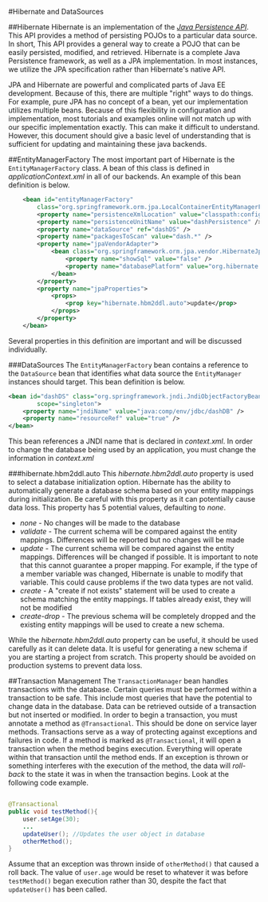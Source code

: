 #Hibernate and DataSources

##Hibernate
Hibernate is an implementation of the [*Java Persistence API*](http://www.oracle.com/technetwork/java/javaee/tech/persistence-jsp-140049.html). This API provides a method of persisting POJOs to a particular data source. In short, This API provides a general way to create a POJO that can be easily persisted, modified, and retrieved. Hibernate is a complete Java Persistence framework, as well as a JPA implementation. In most instances, we utilize the JPA specification rather than Hibernate's native API.

JPA and Hibernate are powerful and complicated parts of Java EE development. Because of this, there are multiple "right" ways to do things. For example, pure JPA has no concept of a bean, yet our implementation utilizes multiple beans. Because of this flexibility in configuration and implementation, most tutorials and examples online will not match up with our specific implementation exactly. This can make it difficult to understand. However, this document should give a basic level of understanding that is sufficient for updating and maintaining these java backends.

##EntityManagerFactory
The most important part of Hibernate is the `EntityManagerFactory` class. A bean of this class is defined in *applicationContext.xml* in all of our backends. An example of this bean definition is below. 

```xml
    <bean id="entityManagerFactory"
        class="org.springframework.orm.jpa.LocalContainerEntityManagerFactoryBean">
        <property name="persistenceXmlLocation" value="classpath:config/persistence-dash.xml" />
        <property name="persistenceUnitName" value="dashPersistence" />
        <property name="dataSource" ref="dashDS" />
        <property name="packagesToScan" value="dash.*" />
        <property name="jpaVendorAdapter">
            <bean class="org.springframework.orm.jpa.vendor.HibernateJpaVendorAdapter">
                <property name="showSql" value="false" />
                <property name="databasePlatform" value="org.hibernate.dialect.MySQLDialect" />
            </bean>
        </property>
        <property name="jpaProperties">
            <props>
                <prop key="hibernate.hbm2ddl.auto">update</prop>
            </props>
        </property>
    </bean>
```

Several properties in this definition are important and will be discussed individually.

###DataSources
The `EntityManagerFactory` bean contains a reference to the `DataSource` bean that identifies what data source the `EntityManager` instances should target. This bean definition is below.

```xml
<bean id="dashDS" class="org.springframework.jndi.JndiObjectFactoryBean"
        scope="singleton">
    <property name="jndiName" value="java:comp/env/jdbc/dashDB" />
    <property name="resourceRef" value="true" />
</bean>
```

This bean references a JNDI name that is declared in *context.xml*. In order to change the database being used by an application, you must change the information in *context.xml*

###hibernate.hbm2ddl.auto
This *hibernate.hbm2ddl.auto* property is used to select a database initialization option. Hibernate has the ability to automatically generate a database schema based on your entity mappings during initialization. Be careful with this property as it can potentially cause data loss. This property has 5 potential values, defaulting to *none*.

+ *none* - No changes will be made to the database
+ *validate* - The current schema will be compared against the entity mappings. Differences will be reported but no changes will be made
+ *update* - The current schema will be compared against the entity mappings. Differences will be changed if possible. It is important to note that this cannot guarantee a proper mapping. For example, if the type of a member variable was changed, Hibernate is unable to modify that variable. This could cause problems if the two data types are not valid. 
+ *create* - A "create if not exists" statement will be used to create a schema matching the entity mappings. If tables already exist, they will not be modified
+ *create-drop* - The previous schema will be completely dropped and the existing entity mappings will be used to create a new schema.

While the *hibernate.hbm2ddl.auto* property can be useful, it should be used carefully as it can delete data. It is useful for generating a new schema if you are starting a project from scratch. This property should be avoided on production systems to prevent data loss.

##Transaction Management
The `TransactionManager` bean handles transactions with the database. Certain queries must be performed within a transaction to be safe. This include most queries that have the potential to change data in the database. Data can be retrieved outside of a transaction but not inserted or modified. In order to begin a transaction, you must annotate a method as `@Transactional`. This should be done on service layer methods. Transactions serve as a way of protecting against exceptions and failures in code. If a method is marked as `@Transactional`, it will open a transaction when the method begins execution. Everything will operate within that transaction until the method ends. If an exception is thrown or something interferes with the execution of the method, the data will *roll-back* to the state it was in when the transaction begins. Look at the following code example. 

```java

@Transactional
public void testMethod(){
    user.setAge(30);
    ...
    updateUser(); //Updates the user object in database
    otherMethod();
}
```

Assume that an exception was thrown inside of `otherMethod()` that caused a roll back. The value of `user.age` would be reset to whatever it was before `testMethod()` began execution rather than 30, despite the fact that `updateUser()` has been called.
